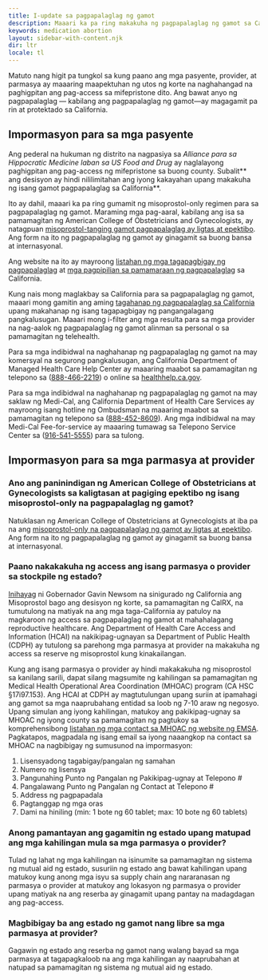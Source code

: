 ```yaml
---
title: I-update sa pagpapalaglag ng gamot
description: Maaari ka pa ring makakuha ng pagpapalaglag ng gamot sa California, kahit na matapos ang desisyon ng korte ng pederal na distrito.
keywords: medication abortion
layout: sidebar-with-content.njk
dir: ltr
locale: tl
---
```


Matuto nang higit pa tungkol sa kung paano ang mga pasyente, provider, at parmasya ay maaaring maapektuhan ng utos ng korte na naghahangad na paghigpitan ang pag-access sa mifepristone dito. Ang bawat anyo ng pagpapalaglag — kabilang ang pagpapalaglag ng gamot—ay magagamit pa rin at protektado sa California.

## Impormasyon para sa mga pasyente

Ang pederal na hukuman ng distrito na nagpasiya sa _Alliance para sa Hippocratic Medicine laban sa US Food and Drug_ ay naglalayong paghigpitan ang pag-access ng mifepristone sa buong county. Subalit** ang desisyon ay hindi nililimitahan ang iyong kakayahan upang makakuha ng isang gamot pagpapalaglag sa California**.

Ito ay dahil, maaari ka pa ring gumamit ng misoprostol-only regimen para sa pagpapalaglag ng gamot. Maraming mga pag-aaral, kabilang ang isa sa pamamagitan ng American College of Obstetricians and Gynecologists, ay natagpuan [misoprostol-tanging gamot pagpapalaglag ay ligtas at epektibo](https://www.acog.org/clinical/clinical-guidance/practice-bulletin/articles/2020/10/medication-abortion-up-to-70-days-of-gestation). Ang form na ito ng pagpapalaglag ng gamot ay ginagamit sa buong bansa at internasyonal.

Ang website na ito ay mayroong [listahan ng mga tagapagbigay ng pagpapalaglag](/find-a-provider/) at [mga pagpipilian sa pamamaraan ng pagpapalaglag](/getting-an-an-abortion/types-of-abortion/) sa California.

Kung nais mong maglakbay sa California para sa pagpapalaglag ng gamot, maaari mong gamitin ang aming [tagahanap ng pagpapalaglag sa California](/find-a-provider/) upang makahanap ng isang tagapagbigay ng pangangalagang pangkalusugan. Maaari mong i-filter ang mga resulta para sa mga provider na nag-aalok ng pagpapalaglag ng gamot alinman sa personal o sa pamamagitan ng telehealth.

Para sa mga indibidwal na naghahanap ng pagpapalaglag ng gamot na may komersyal na segurong pangkalusugan, ang California Department of Managed Health Care Help Center ay maaaring maabot sa pamamagitan ng telepono sa (<a href="tel:+1-888-466-2219">888-466-2219</a>) o online sa [healthhelp.ca.gov](https://healthhelp.ca.gov/). 

Para sa mga indibidwal na naghahanap ng pagpapalaglag ng gamot na may saklaw ng Medi-Cal, ang California Department of Health Care Services ay mayroong isang hotline ng Ombudsman na maaaring maabot sa pamamagitan ng telepono sa (<a href="tel:+1-888-452-8609">888-452-8609</a>). Ang mga indibidwal na may Medi-Cal Fee-for-service ay maaaring tumawag sa Telepono Service Center sa (<a href="tel:+1-916-541-5555">916-541-5555</a>) para sa tulong.

## Impormasyon para sa mga parmasya at provider

### Ano ang paninindigan ng American College of Obstetricians at Gynecologists sa kaligtasan at pagiging epektibo ng isang misoprostol-only na pagpapalaglag ng gamot?

Natuklasan ng American College of Obstetricians at Gynecologists at iba pa na ang [misoprostol-only na pagpapalaglag ng gamot ay ligtas at epektibo](https://www.acog.org/clinical/clinical-guidance/practice-bulletin/articles/2020/10/medication-abortion-up-to-70-days-of-gestation). Ang form na ito ng pagpapalaglag ng gamot ay ginagamit sa buong bansa at internasyonal.

### Paano nakakakuha ng access ang isang parmasya o provider sa stockpile ng estado?

[Inihayag](https://www.gov.ca.gov/2023/04/10/california-announces-emergency-stockpile-of-abortion-medication-defending-against-extreme-texas-court-ruling/) ni Gobernador Gavin Newsom na sinigurado ng California ang Misoprostol bago ang desisyon ng korte, sa pamamagitan ng CalRX, na tumutulong na matiyak na ang mga taga-California ay patuloy na magkaroon ng access sa pagpapalaglag ng gamot at mahahalagang reproductive healthcare. Ang Department of Health Care Access and Information (HCAI) na nakikipag-ugnayan sa Department of Public Health (CDPH) ay tutulong sa parehong mga parmasya at provider na makakuha ng access sa reserve ng misoprostol kung kinakailangan. 

Kung ang isang parmasya o provider ay hindi makakakuha ng misoprostol sa kanilang sarili, dapat silang magsumite ng kahilingan sa pamamagitan ng Medical Health Operational Area Coordination (MHOAC) program (CA HSC §17i97.153). Ang HCAI at CDPH ay magtutulungan upang suriin at ipamahagi ang gamot sa mga naaprubahang entidad sa loob ng 7-10 araw ng negosyo. Upang simulan ang iyong kahilingan, matukoy ang pakikipag-ugnay sa MHOAC ng iyong county sa pamamagitan ng pagtukoy sa komprehensibong [listahan ng mga contact sa MHOAC ng website ng EMSA](https://emsa.ca.gov/wp-content/uploads/sites/71/2023/01/MHOAC-Contact-List-1-10-2023.pdf?emrc=351798). Pagkatapos, magpadala ng isang email sa iyong naaangkop na contact sa MHOAC na nagbibigay ng sumusunod na impormasyon:

1. Lisensyadong tagabigay/pangalan ng samahan
2. Numero ng lisensya
3. Pangunahing Punto ng Pangalan ng Pakikipag-ugnay at Telepono #
4. Pangalawang Punto ng Pangalan ng Contact at Telepono #
5. Address ng pagpapadala
6. Pagtanggap ng mga oras
7. Dami na hiniling (min: 1 bote ng 60 tablet; max: 10 bote ng 60 tablets)

### Anong pamantayan ang gagamitin ng estado upang matupad ang mga kahilingan mula sa mga parmasya o provider?

Tulad ng lahat ng mga kahilingan na isinumite sa pamamagitan ng sistema ng mutual aid ng estado, susuriin ng estado ang bawat kahilingan upang matukoy kung anong mga isyu sa supply chain ang nararanasan ng parmasya o provider at matukoy ang lokasyon ng parmasya o provider upang matiyak na ang reserba ay ginagamit upang pantay na madagdagan ang pag-access.

### Magbibigay ba ang estado ng gamot nang libre sa mga parmasya at provider?

Gagawin ng estado ang reserba ng gamot nang walang bayad sa mga parmasya at tagapagkaloob na ang mga kahilingan ay naaprubahan at natupad sa pamamagitan ng sistema ng mutual aid ng estado.
